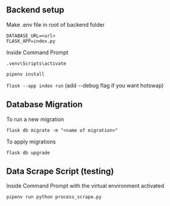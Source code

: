 ## Backend setup
Make .env file in root of backend folder

```
DATABASE_URL=<url>
FLASK_APP=index.py
```

Inside Command Prompt

`.venv\Scripts\activate`

`pipenv install`

`flask --app index run`
(add --debug flag if you want hotswap)


## Database Migration
To run a new migration

`flask db migrate -m "<name of migration>"`

To apply migrations

`flask db upgrade`

## Data Scrape Script (testing)
Inside Command Prompt with the virtual environment activated

`pipenv run python process_scrape.py`